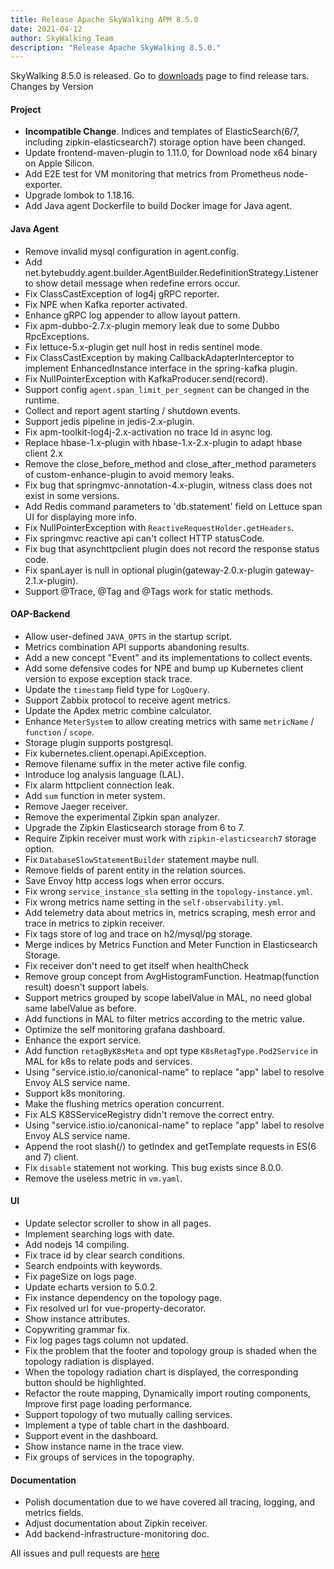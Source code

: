 ```yaml
---
title: Release Apache SkyWalking APM 8.5.0
date: 2021-04-12
author: SkyWalking Team
description: "Release Apache SkyWalking 8.5.0."
---
```


SkyWalking 8.5.0 is released. Go to [downloads](/downloads) page to find release tars.
Changes by Version

#### Project

- **Incompatible Change**. Indices and templates of ElasticSearch(6/7, including zipkin-elasticsearch7) storage option have been changed.
- Update frontend-maven-plugin to 1.11.0, for Download node x64 binary on Apple Silicon.
- Add E2E test for VM monitoring that metrics from Prometheus node-exporter.
- Upgrade lombok to 1.18.16.
- Add Java agent Dockerfile to build Docker image for Java agent.

#### Java Agent

- Remove invalid mysql configuration in agent.config.
- Add net.bytebuddy.agent.builder.AgentBuilder.RedefinitionStrategy.Listener to show detail message when redefine errors occur.
- Fix ClassCastException of log4j gRPC reporter.
- Fix NPE when Kafka reporter activated.
- Enhance gRPC log appender to allow layout pattern.
- Fix apm-dubbo-2.7.x-plugin memory leak due to some Dubbo RpcExceptions.
- Fix lettuce-5.x-plugin get null host in redis sentinel mode.
- Fix ClassCastException by making CallbackAdapterInterceptor to implement EnhancedInstance interface in the spring-kafka plugin.
- Fix NullPointerException with KafkaProducer.send(record).
- Support config `agent.span_limit_per_segment` can be changed in the runtime.
- Collect and report agent starting / shutdown events.
- Support jedis pipeline in jedis-2.x-plugin.
- Fix apm-toolkit-log4j-2.x-activation no trace Id in async log.
- Replace hbase-1.x-plugin with hbase-1.x-2.x-plugin to adapt hbase client 2.x
- Remove the close_before_method and close_after_method parameters of custom-enhance-plugin to avoid memory leaks.
- Fix bug that springmvc-annotation-4.x-plugin, witness class does not exist in some versions.
- Add Redis command parameters to 'db.statement' field on Lettuce span UI for displaying more info.
- Fix NullPointerException with `ReactiveRequestHolder.getHeaders`.
- Fix springmvc reactive api can't collect HTTP statusCode.
- Fix bug that asynchttpclient plugin does not record the response status code.
- Fix spanLayer is null in optional plugin(gateway-2.0.x-plugin gateway-2.1.x-plugin).
- Support @Trace, @Tag and @Tags work for static methods.

#### OAP-Backend

- Allow user-defined `JAVA_OPTS` in the startup script.
- Metrics combination API supports abandoning results.
- Add a new concept "Event" and its implementations to collect events.
- Add some defensive codes for NPE and bump up Kubernetes client version to expose exception stack trace.
- Update the `timestamp` field type for `LogQuery`.
- Support Zabbix protocol to receive agent metrics.
- Update the Apdex metric combine calculator.
- Enhance `MeterSystem` to allow creating metrics with same `metricName` / `function` / `scope`.
- Storage plugin supports postgresql.
- Fix kubernetes.client.openapi.ApiException.
- Remove filename suffix in the meter active file config.
- Introduce log analysis language (LAL).
- Fix alarm httpclient connection leak.
- Add `sum` function in meter system.
- Remove Jaeger receiver.
- Remove the experimental Zipkin span analyzer.
- Upgrade the Zipkin Elasticsearch storage from 6 to 7.
- Require Zipkin receiver must work with `zipkin-elasticsearch7` storage option.
- Fix `DatabaseSlowStatementBuilder` statement maybe null.
- Remove fields of parent entity in the relation sources.
- Save Envoy http access logs when error occurs.
- Fix wrong `service_instance_sla` setting in the `topology-instance.yml`.
- Fix wrong metrics name setting in the `self-observability.yml`.
- Add telemetry data about metrics in, metrics scraping, mesh error and trace in metrics to zipkin receiver.
- Fix tags store of log and trace on h2/mysql/pg storage.
- Merge indices by Metrics Function and Meter Function in Elasticsearch Storage.
- Fix receiver don't need to get itself when healthCheck
- Remove group concept from AvgHistogramFunction. Heatmap(function result) doesn't support labels.
- Support metrics grouped by scope labelValue in MAL, no need global same labelValue as before.
- Add functions in MAL to filter metrics according to the metric value.
- Optimize the self monitoring grafana dashboard.
- Enhance the export service.
- Add function `retagByK8sMeta` and opt type `K8sRetagType.Pod2Service` in MAL for k8s to relate pods and services.
- Using "service.istio.io/canonical-name" to replace "app" label to resolve Envoy ALS service name.
- Support k8s monitoring.
- Make the flushing metrics operation concurrent.
- Fix ALS K8SServiceRegistry didn't remove the correct entry.
- Using "service.istio.io/canonical-name" to replace "app" label to resolve Envoy ALS service name.
- Append the root slash(/) to getIndex and getTemplate requests in ES(6 and 7) client.
- Fix `disable` statement not working. This bug exists since 8.0.0.
- Remove the useless metric in `vm.yaml`.

#### UI

- Update selector scroller to show in all pages.
- Implement searching logs with date.
- Add nodejs 14 compiling.
- Fix trace id by clear search conditions.
- Search endpoints with keywords.
- Fix pageSize on logs page.
- Update echarts version to 5.0.2.
- Fix instance dependency on the topology page.
- Fix resolved url for vue-property-decorator.
- Show instance attributes.
- Copywriting grammar fix.
- Fix log pages tags column not updated.
- Fix the problem that the footer and topology group is shaded when the topology radiation is displayed.
- When the topology radiation chart is displayed, the corresponding button should be highlighted.
- Refactor the route mapping, Dynamically import routing components, Improve first page loading performance.
- Support topology of two mutually calling services.
- Implement a type of table chart in the dashboard.
- Support event in the dashboard.
- Show instance name in the trace view.
- Fix groups of services in the topography.

#### Documentation

- Polish documentation due to we have covered all tracing, logging, and metrics fields.
- Adjust documentation about Zipkin receiver.
- Add backend-infrastructure-monitoring doc.

All issues and pull requests are [here](https://github.com/apache/skywalking/milestone/76?closed=1)
